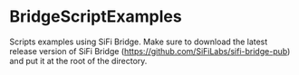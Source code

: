 # BridgeScriptExamples

Scripts examples using SiFi Bridge. Make sure to download the latest release version of SiFi Bridge (https://github.com/SiFiLabs/sifi-bridge-pub) and put it at the root of the directory. 
